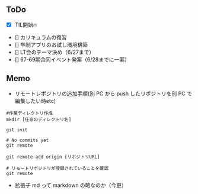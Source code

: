 ## ToDo
- [x] TIL開始🔥
- [] カリキュラムの復習
- [] 卒制アプリのお試し環境構築
- [] LT会のテーマ決め（6/27まで）
- [] 67-69期合同イベント発案（6/28までに一案）

## Memo
- リモートレポジトリの追加手順(別 PC から push したリポジトリを別 PC で編集したい時etc)

```
#作業ディレクトリ作成 
mkdir [任意のディレクトリ名]

git init

# No commits yet
git remote

git remote add origin [リポジトリURL]

# リモートリポジトリが登録されていることを確認
git remote
```

- 拡張子 md って markdown の略なのか（今更）
